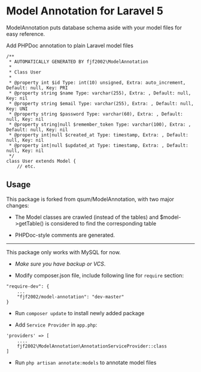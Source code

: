 # Model Annotation for Laravel 5

ModelAnnotation puts database schema aside with your model files for easy reference.

Add PHPDoc annotation to plain Laravel model files

```
/**
 * AUTOMATICALLY GENERATED BY fjf2002\ModelAnnotation
 *
 * Class User
 * 
 * @property int $id Type: int(10) unsigned, Extra: auto_increment, Default: null, Key: PRI
 * @property string $name Type: varchar(255), Extra: , Default: null, Key: nil
 * @property string $email Type: varchar(255), Extra: , Default: null, Key: UNI
 * @property string $password Type: varchar(60), Extra: , Default: null, Key: nil
 * @property string|null $remember_token Type: varchar(100), Extra: , Default: null, Key: nil
 * @property int|null $created_at Type: timestamp, Extra: , Default: null, Key: nil
 * @property int|null $updated_at Type: timestamp, Extra: , Default: null, Key: nil
 */
class User extends Model {
    // etc.
```


## Usage

This package is forked from qsum/ModelAnnotation, with two major changes:
- The Model classes are crawled (instead of the tables) and $model->getTable() 
is considered to find the corresponding table

- PHPDoc-style comments are generated.

---------
 
This package only works with MySQL for now.

- *Make sure you have backup or VCS*.

- Modify composer.json file, include following line for `require` section:

```
"require-dev": {
    ...
    "fjf2002/model-annotation": "dev-master"
}
```

- Run `composer update` to install newly added package

- Add `Service Provider` in `app.php`:

```
'providers' => [
    ....
    fjf2002\ModelAnnotation\AnnotationServiceProvider::class
]
```

- Run `php artisan annotate:models` to annotate model files
